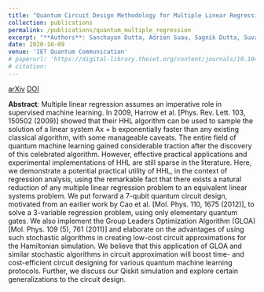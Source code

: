 ```yaml
---
title: "Quantum Circuit Design Methodology for Multiple Linear Regression"
collection: publications
permalink: /publications/quantum_multiple_regression
excerpt: "**Authors**: Sanchayan Dutta, Adrien Suau, Sagnik Dutta, Suvadeep Roy, Bikash K Behera, Prasanta K Panigrahi"
date: 2020-10-09
venue: 'IET Quantum Communication'
# paperurl: 'https://digital-library.theiet.org/content/journals/10.1049/iet-qtc.2020.0013'
# citation:
---
```

<a href="https://arxiv.org/abs/1811.01726" class="btn btn-primary" target="_blank">arXiv</a>
<a href="https://doi.org/10.1049/iet-qtc.2020.0013" class="btn btn-primary" target="_blank">DOI</a>

**Abstract**: Multiple linear regression assumes an imperative role in supervised machine learning. In 2009, Harrow et al. [Phys. Rev. Lett. 103, 150502 (2009)] showed that their HHL algorithm can be used to sample the solution of a linear system Ax = b exponentially faster than any existing classical algorithm, with some manageable caveats. The entire field of quantum machine learning gained considerable traction after the discovery of this celebrated algorithm. However, effective practical applications and experimental implementations of HHL are still sparse in the literature. Here, we demonstrate a potential practical utility of HHL, in the context of regression analysis, using the remarkable fact that there exists a natural reduction of any multiple linear regression problem to an equivalent linear systems problem. We put forward a 7-qubit quantum circuit design, motivated from an earlier work by Cao et al. [Mol. Phys. 110, 1675 (2012)], to solve a 3-variable regression problem, using only elementary quantum gates. We also implement the Group Leaders Optimization Algorithm (GLOA) [Mol. Phys. 109 (5), 761 (2011)] and elaborate on the advantages of using such stochastic algorithms in creating low-cost circuit approximations for the Hamiltonian simulation. We believe that this application of GLOA and similar stochastic algorithms in circuit approximation will boost time- and cost-efficient circuit designing for various quantum machine learning protocols. Further, we discuss our Qiskit simulation and explore certain generalizations to the circuit design.
